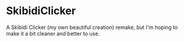 # SkibidiClicker
A Skibidi Clicker (my own beautiful creation) remake, but I'm hoping to make it a bit cleaner and better to use.
